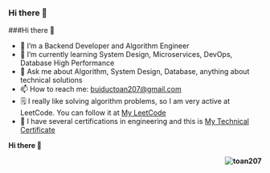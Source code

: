 
<div style="clear: both;">
  <div style="float: right; margin-right 1em;">
    <img src="https://komarev.com/ghpvc/?username=toan207&label=Profile%20views&color=0e75b6&style=flat" alt="">
  </div>
  <div>
    <h3>Hi there 👋</h3>
  </div>
</div>

###Hi there 👋

- 🔭 I’m a Backend Developer and Algorithm Engineer
- 🌱 I’m currently learning System Design, Microservices, DevOps, Database High Performance
- 💬 Ask me about Algorithm, System Design, Database, anything about technical solutions
- 📫 How to reach me: buiductoan207@gmail.com
- 🗒 I really like solving algorithm problems, so I am very active at LeetCode. You can follow it at [My LeetCode](https://leetcode.com/u/toan207/)
- 🏅 I have several certifications in engineering and this is [My Technical Certificate](https://github.com/toan207/My-Certificate)

<p align="left"> <b>Hi there<b> 👋</p>
<img style="float: right;" src="https://komarev.com/ghpvc/?username=toan207&label=Profile%20views&color=0e75b6&style=flat" alt="toan207" > 
